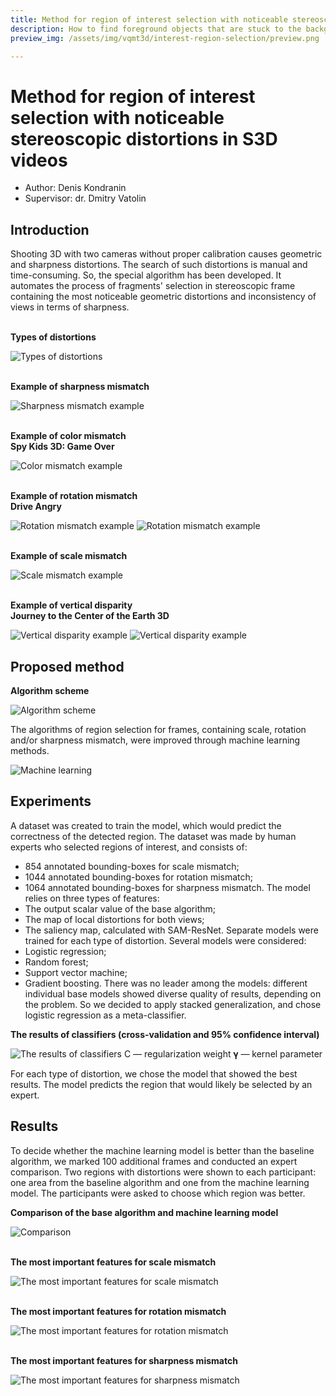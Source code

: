 ```yaml
---
title: Method for region of interest selection with noticeable stereoscopic distortions in S3D videos
description: How to find foreground objects that are stuck to the background?
preview_img: /assets/img/vqmt3d/interest-region-selection/preview.png

---
```

# Method for region of interest selection with noticeable stereoscopic distortions in S3D videos

- Author: Denis Kondranin
- Supervisor: dr. Dmitry Vatolin

## Introduction

Shooting 3D with two cameras without proper calibration causes geometric and sharpness distortions. The search of such distortions is manual and time-consuming. So, the special algorithm has been developed. It automates the process of fragments' selection in stereoscopic frame containing the most noticeable geometric distortions and inconsistency of views in terms of sharpness.



<p><b><br>Types of distortions</b></p>

![Types of distortions](/assets/img/vqmt3d/interest-region-selection/distortions.png)


<p><b><br>Example of sharpness mismatch</b></p>

![Sharpness mismatch example](/assets/img/vqmt3d/interest-region-selection/preview.png)

<p><b><br>Example of color mismatch<br>Spy Kids 3D: Game Over</b></p>

![Color mismatch example](/assets/img/vqmt3d/interest-region-selection/color_mismatch.gif)

<p><b><br>Example of rotation mismatch<br>Drive Angry</b></p>

![Rotation mismatch example](/assets/img/vqmt3d/interest-region-selection/rotation_mismatch1.png)
![Rotation mismatch example](/assets/img/vqmt3d/interest-region-selection/rotation_mismatch2.jpg)

<p><b><br>Example of scale mismatch</b></p>

![Scale mismatch example](/assets/img/vqmt3d/interest-region-selection/scale_mismatch.gif)

<p><b><br>Example of vertical disparity<br>Journey to the Center of the Earth 3D</b></p>

![Vertical disparity example](/assets/img/vqmt3d/interest-region-selection/vertical_disparity1.png)
![Vertical disparity example](/assets/img/vqmt3d/interest-region-selection/vertical_disparity2.png)

## Proposed method


<p><b>Algorithm scheme</b></p>

![Algorithm scheme](/assets/img/vqmt3d/interest-region-selection/algorithm.png)


The algorithms of region selection for frames, containing scale, rotation and/or sharpness mismatch, were improved through machine learning methods.

![Machine learning](/assets/img/vqmt3d/interest-region-selection/machine_learning.png)

## Experiments

A dataset was created to train the model, which would predict the correctness of the detected region. The dataset was made by human experts who selected regions of interest, and consists of:
- 854 annotated bounding-boxes for scale mismatch;
- 1044 annotated bounding-boxes for rotation mismatch;
- 1064 annotated bounding-boxes for sharpness mismatch.
The model relies on three types of features:
- The output scalar value of the base algorithm;
- The map of local distortions for both views;
- The saliency map, calculated with SAM-ResNet.
Separate models were trained for each type of distortion. Several models were considered:
- Logistic regression;
- Random forest;
- Support vector machine;
- Gradient boosting.
There was no leader among the models: different individual base models showed diverse quality of results, depending on the problem. So we decided to apply stacked generalization, and chose logistic regression as a meta-classifier.


<p><b>The results of classifiers (cross-validation and 95% confidence interval)</b></p>

![The results of classifiers](/assets/img/vqmt3d/interest-region-selection/results.png)
C — regularization weight
𝛄 — kernel parameter

For each type of distortion, we chose the model that showed the best results. The model predicts the region that would likely be selected by an expert.

## Results

To decide whether the machine learning model is better than the baseline algorithm, we marked 100 additional frames and conducted an expert comparison. Two regions with distortions were shown to each participant: one area from the baseline algorithm and one from the machine learning model. The participants were asked to choose which region was better.


<p><b>Comparison of the base algorithm and machine learning model</b></p>

![Comparison](/assets/img/vqmt3d/interest-region-selection/comparison.png)

<p><b><br>The most important features for scale mismatch</b></p>

![The most important features for scale mismatch](/assets/img/vqmt3d/interest-region-selection/features_scale.png)

<p><b><br>The most important features for rotation mismatch</b></p>

![The most important features for rotation mismatch](/assets/img/vqmt3d/interest-region-selection/features_rotation.png)

<p><b><br>The most important features for sharpness mismatch</b></p>

![The most important features for sharpness mismatch](/assets/img/vqmt3d/interest-region-selection/features_sharpness.png)
